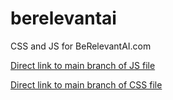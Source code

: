 # berelevantai
CSS and JS for BeRelevantAI.com

[Direct link to main branch of JS file](https://cdn.jsdelivr.net/gh/royeyal/berelevantai@main/berelevantai.js)

[Direct link to main branch of CSS file](https://cdn.jsdelivr.net/gh/royeyal/berelevantai@main/berelevantai.css)

